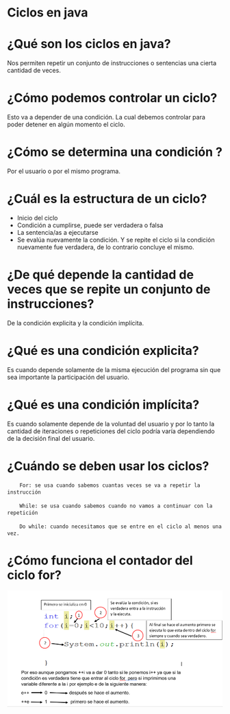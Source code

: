 # Ciclos en java

# ¿Qué son los ciclos en java?

Nos permiten repetir un conjunto de instrucciones o sentencias una cierta cantidad de veces.

# ¿Cómo podemos controlar un ciclo?
Esto va a depender de una condición. La cual debemos controlar para poder detener en algún momento el ciclo.

# ¿Cómo se determina una condición ?
Por el usuario o por el mismo programa.

# ¿Cuál es la estructura de un ciclo?

* Inicio del ciclo
* Condición a cumplirse, puede ser verdadera o falsa
* La sentencia/as a ejecutarse
* Se evalúa nuevamente la condición. Y se repite el ciclo si la condición nuevamente fue verdadera, de lo contrario concluye el mismo.

# ¿De qué depende la cantidad de veces que se repite un conjunto de instrucciones?

De la condición explicita y la condición implícita.

# ¿Qué es una condición explicita?

Es cuando depende solamente de la misma ejecución del programa sin que sea importante la participación del usuario.

# ¿Qué es una condición implícita?
Es cuando solamente depende de la voluntad del usuario y por lo tanto la cantidad de iteraciones o repeticiones del ciclo podría varía dependiendo de la decisión final del usuario.

# ¿Cuándo se deben usar los ciclos?

        For: se usa cuando sabemos cuantas veces se va a repetir la instrucción

        While: se usa cuando sabemos cuando no vamos a continuar con la repetición 

        Do while: cuando necesitamos que se entre en el ciclo al menos una vez.


# ¿Cómo funciona el contador del ciclo for?

![ciclofor](/imagenesjava/ciclofor.png "ciclo for")
